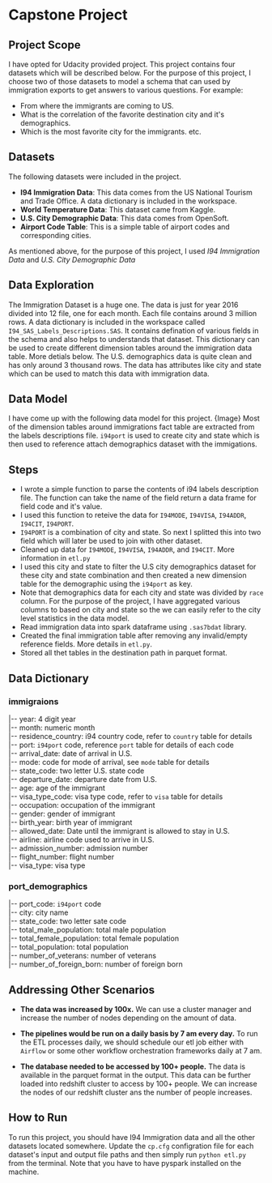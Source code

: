 # Capstone Project

## Project Scope
I have opted for Udacity provided project. This project contains four datasets which will be described below. For the purpose of this project, I choose two of those datasets to model a schema that can used by immigration exports to get answers to various questions. For example:
 - From where the immigrants are coming to US.
 - What is the correlation of the favorite destination city and it's demographics.
 - Which is the most favorite city for the immigrants. etc.

## Datasets
The following datasets were included in the project.
- **I94 Immigration Data**: This data comes from the US National Tourism and Trade Office. A data dictionary is included in the workspace.
- **World Temperature Data**: This dataset came from Kaggle.
- **U.S. City Demographic Data**: This data comes from OpenSoft.
- **Airport Code Table**: This is a simple table of airport codes and corresponding cities.

As mentioned above, for the purpose of this project, I used *I94 Immigration Data* and *U.S. City Demographic Data*

## Data Exploration
The Immigration Dataset is a huge one. The data is just for year 2016 divided into 12 file, one for each month. Each file contains around 3 million rows. A data dictionary is included in the workspace called `I94_SAS_Labels_Descriptions.SAS`. It contains defination of various fields in the schema and also helps to understands that dataset. This dictionary can be used to create different dimension tables around the immigration data table. More detials below.
The U.S. demographics data is quite clean and has only around 3 thousand rows. The data has attributes like city and state which can be used to match this data with immigration data.

## Data Model
I have come up with the following data model for this project.
{Image}
Most of the dimension tables around immigrations fact table are extracted from the labels descriptions file. `i94port` is used to create city and state which is then used to reference attach demographics dataset with the immigations.

## Steps
- I wrote a simple function to parse the contents of i94 labels description file. The function can take the name of the field return a data frame for field code and it's value.
- I used this function to reteive the data for `I94MODE`, `I94VISA`, `I94ADDR`, `I94CIT`, `I94PORT`.
- `I94PORT` is a combination of city and state. So next I splitted this into two field which will later be used to join with other dataset.
- Cleaned up data for `I94MODE`, `I94VISA`, `I94ADDR`, and `I94CIT`. More information in `etl.py`
- I used this city and state to filter the U.S city demographics dataset for these city and state combination and then created a new dimension table for the demographic using the `i94port` as key.
- Note that demographics data for each city and state was divided by `race` column. For the purpose of the project, I have aggregated various columns to based on city and state so the we can easily refer to the city level statistics in the data model.
- Read immigration data into spark dataframe using `.sas7bdat` library.
- Created the final immigration table after removing any invalid/empty reference fields. More details in `etl.py`.
- Stored all thet tables in the destination path in parquet format.

## Data Dictionary
### immigraions
|-- year: 4 digit year<br />
|-- month: numeric month<br />
|-- residence_country: i94 country code, refer to `country` table for details<br />
|-- port: `i94port` code, reference `port` table for details of each code<br />
|-- arrival_date: date of arrival in U.S.<br />
|-- mode: code for mode of arrival, see `mode` table for details<br />
|-- state_code: two letter U.S. state code<br />
|-- departure_date: departure date from U.S.<br />
|-- age: age of the immigrant<br />
|-- visa_type_code: visa type code, refer to `visa` table for details<br />
|-- occupation: occupation of the immigrant<br />
|-- gender: gender of immigrant<br />
|-- birth_year: birth year of immigrant<br />
|-- allowed_date: Date until the immigrant is allowed to stay in U.S.<br />
|-- airline: airline code used to arrive in U.S.<br />
|-- admission_number: admission number<br />
|-- flight_number: flight number<br />
|-- visa_type: visa type<br />

### port_demographics
|-- port_code: `i94port` code<br />
|-- city: city name<br />
|-- state_code: two letter sate code<br />
|-- total_male_population: total male population<br />
|-- total_female_population: total female population<br />
|-- total_population: total population<br />
|-- number_of_veterans: number of veterans<br />
|-- number_of_foreign_born: number of foreign born<br />

## Addressing Other Scenarios
- **The data was increased by 100x.**
We can use a cluster manager and increase the number of nodes depending on the amount of data.

- **The pipelines would be run on a daily basis by 7 am every day.**
To run the ETL processes daily, we should schedule our etl job either with `Airflow` or some other workflow orchestration frameworks daily at 7 am.

- **The database needed to be accessed by 100+ people.**
The data is available in the parquet format in the output. This data can be further loaded into redshift cluster to access by 100+ people. We can increase the nodes of our redshift cluster ans the number of people increases.

## How to Run
To run this project, you should have I94 Immigration data and all the other datasets located somewhere. Update the `cp.cfg` configration file for each dataset's input and output file paths and then simply run `python etl.py` from the terminal. Note that you have to have pyspark installed on the machine.
